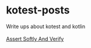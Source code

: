 # kotest-posts
Write ups about kotest and kotlin
<br/>
<br/>
[Assert Softly And Verify](https://alexcue987.github.io/kotest-posts/assert-soflty/ASSERT-SOFTLY-AND-VERIFY.html)

